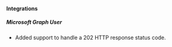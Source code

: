 
#### Integrations
##### Microsoft Graph User
- Added support to handle a 202 HTTP response status code.
